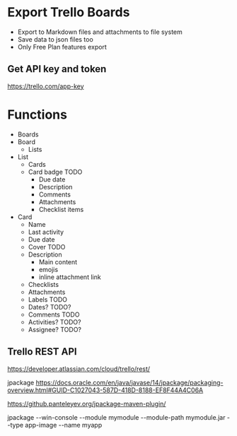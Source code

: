 # Export Trello Boards 
* Export to Markdown files and attachments to file system
* Save data to json files too
* Only Free Plan features export 


## Get API key and token
https://trello.com/app-key

# Functions
* Boards
* Board
  * Lists
* List
  * Cards
  * Card badge TODO
    * Due date
    * Description
    * Comments
    * Attachments
    * Checklist items
* Card
  * Name
  * Last activity
  * Due date
  * Cover TODO
  * Description
    * Main content 
    * emojis 
    * inline attachment link
  * Checklists
  * Attachments
  * Labels TODO
  * Dates? TODO?
  * Comments TODO
  * Activities? TODO?
  * Assignee? TODO?

## Trello REST API
https://developer.atlassian.com/cloud/trello/rest/


jpackage
https://docs.oracle.com/en/java/javase/14/jpackage/packaging-overview.html#GUID-C1027043-587D-418D-8188-EF8F44A4C06A

https://github.panteleyev.org/jpackage-maven-plugin/

jpackage --win-console --module mymodule --module-path mymodule.jar --type app-image --name myapp

